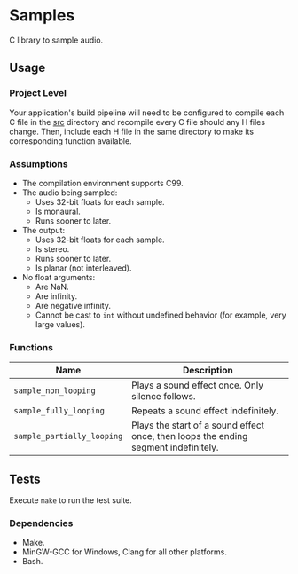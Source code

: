 # Samples

C library to sample audio.

## Usage

### Project Level

Your application's build pipeline will need to be configured to compile each C
file in the [src](./src) directory and recompile every C file should any H files
change.  Then, include each H file in the same directory to make its
corresponding function available.

### Assumptions

- The compilation environment supports C99.
- The audio being sampled:
  - Uses 32-bit floats for each sample.
  - Is monaural.
  - Runs sooner to later.
- The output:
  - Uses 32-bit floats for each sample.
  - Is stereo.
  - Runs sooner to later.
  - Is planar (not interleaved).
- No float arguments:
  - Are NaN.
  - Are infinity.
  - Are negative infinity.
  - Cannot be cast to `int` without undefined behavior (for example, very large
    values).

### Functions

| Name                       | Description                                                                         |
| -------------------------- | ----------------------------------------------------------------------------------- |
| `sample_non_looping`       | Plays a sound effect once.  Only silence follows.                                   |
| `sample_fully_looping`     | Repeats a sound effect indefinitely.                                                |
| `sample_partially_looping` | Plays the start of a sound effect once, then loops the ending segment indefinitely. |

## Tests

Execute `make` to run the test suite.

### Dependencies

- Make.
- MinGW-GCC for Windows, Clang for all other platforms.
- Bash.
